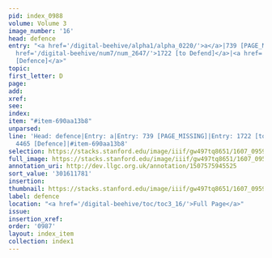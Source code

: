 ```yaml
---
pid: index_0988
volume: Volume 3
image_number: '16'
head: defence
entry: "<a href='/digital-beehive/alpha1/alpha_0220/'>a</a>|739 [PAGE_MISSING]|<a
  href='/digital-beehive/num7/num_2647/'>1722 [to Defend]</a>|<a href='/digital-beehive/num10/num_3450/'>4465
  [Defence]</a>"
topic:
first_letter: D
page:
add:
xref:
see:
index:
item: "#item-690aa13b8"
unparsed:
line: 'Head: defence|Entry: a|Entry: 739 [PAGE_MISSING]|Entry: 1722 [to Defend]|Entry:
  4465 [Defence]|#item-690aa13b8'
selection: https://stacks.stanford.edu/image/iiif/gw497tq8651/1607_0959/345,1781,821,122/full/0/default.jpg
full_image: https://stacks.stanford.edu/image/iiif/gw497tq8651/1607_0959/full/full/0/default.jpg
annotation_uri: http://dev.llgc.org.uk/annotation/1507575945525
sort_value: '301611781'
insertion:
thumbnail: https://stacks.stanford.edu/image/iiif/gw497tq8651/1607_0959/345,1781,821,122/150,/0/default.jpg
label: defence
location: "<a href='/digital-beehive/toc/toc3_16/'>Full Page</a>"
issue:
insertion_xref:
order: '0987'
layout: index_item
collection: index1
---
```

